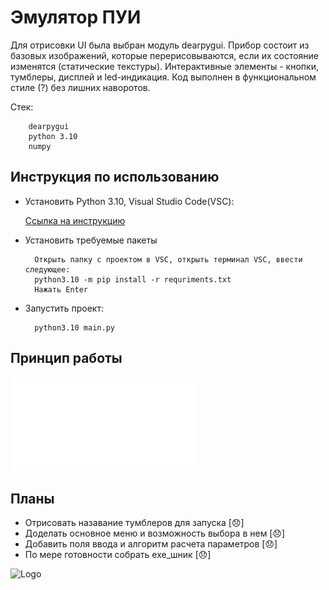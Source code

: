 
# Эмулятор ПУИ

Для отрисовки UI была выбран модуль dearpygui. Прибор состоит из базовых изображений, которые перерисовываются, если их состояние изменятся (статические текстуры). Интерактивные элементы - кнопки, тумблеры, дисплей и led-индикация. Код выполнен в функциональном стиле (?) без лишних наворотов. 

Стек:  

        dearpygui                
        python 3.10
        numpy


## Инструкция по использованию

- Установить Python 3.10, Visual Studio Code(VSC): 

    [Ссылка на инструкцию ](https://learn.microsoft.com/ru-ru/windows/python/beginners)

- Установить требуемые пакеты
        
        Открыть папку с проектом в VSC, открыть терминал VSC, ввести следующее:
        python3.10 -m pip install -r requriments.txt
        Нажать Enter

- Запустить проект:

        python3.10 main.py


## Принцип работы
![flowgraph](./img/flow.pdf)

## Планы

- Отрисовать назавание тумблеров для запуска [😞]
- Доделать основное меню и возможность выбора в нем [😞]
- Добавить поля ввода и алгоритм расчета параметров [😞]
- По мере готовности собрать exe_шник [😞]



![Logo](https://camo.githubusercontent.com/0d140d161a1e48d726f1c2d0bf3038a03dd6a9dc509dde184369935f706db3c8/68747470733a2f2f7363686f6f6c3239322e7370622e72752f77702d636f6e74656e742f75706c6f6164732f323032312f30342f2544302542462544302542332544312538332544302542462544312538312e706e67)

